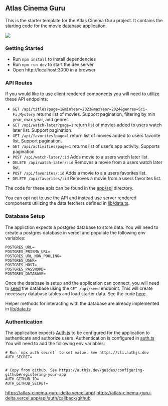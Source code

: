 ## Atlas Cinema Guru

This is the starter template for the Atlas Cinema Guru project. It contains the starting code for the movie database application.

![](./images/task-2-a.png)

### Getting Started

- Run `npm install` to install dependencies
- Run `npm run dev` to start the dev server
- Open http://localhost:3000 in a browser

### API Routes

If you would like to use client rendered components you will need to utilize these API endpoints:

- `GET /api/titles?page=1&minYear=2023&maxYear=2024&genres=Sci-Fi,Mystery` returns list of movies. Support pagination, filtering by min year, max year, and genres
- `GET /api/watch-later?page=1` return list of movies added to users watch later list. Support pagination.
- `GET /api/favorites?page=1` return list of movies added to users favorite list. Support pagination.
- `GET /api/activities?page=1` returns list of user’s app activity. Supports pagination
- `POST /api/watch-later/:id` Adds movie to a users watch later list.
- `DELETE /api/watch-later/:id` Removes a movie from a users watch later list.
- `POST /api/favorites/:id` Adds a movie to a a users favorites list.
- `DELETE /api/favorites/:id` Removes a movie from a users favorites list.

The code for these apis can be found in the [app/api](./app/api/) directory.

You can opt not to use the API and instead use server rendered components utilizing the data fetchers defined in [lib/data.ts](./lib/data.ts).

### Database Setup

The appliction expects a postgres database to store data. You will need to create a postgres database in vercel and populate the following env variables:

```
POSTGRES_URL=
POSTGRES_PRISMA_URL=
POSTGRES_URL_NON_POOLING=
POSTGRES_USER=
POSTGRES_HOST=
POSTGRES_PASSWORD=
POSTGRES_DATABASE=
```

Once the database is setup and the application can connect, you will need to [seed](https://en.wikipedia.org/wiki/Database_seeding) the database using the `GET /api/seed` endpoint. This will create necessary database tables and load starter data. See the code [here](./app/api/seed/route.ts).

Helper methods for interacting with the database are already implemented in [lib/data.ts](./lib/data.ts)

### Authentication

The applicaiton expects [Auth.js](https://authjs.dev/) to be configured for the application to authenticate and authorize users. Authentication is configured in [auth.ts](auth.ts) You will need to add the following env variables:

```
# Run `npx auth secret` to set value. See https://cli.authjs.dev
AUTH_SECRET=


# Copy from github. See https://authjs.dev/guides/configuring-github#registering-your-app
AUTH_GITHUB_ID=
AUTH_GITHUB_SECRET=
```
https://atlas-cinema-guru-delta.vercel.app/
https://atlas-cinema-guru-delta.vercel.app/api/auth/callback/github
